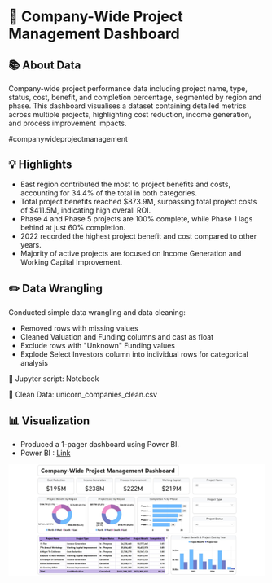 # 🏢 Company-Wide Project Management Dashboard

## 📚 About Data
Company-wide project performance data including project name, type, status, cost, benefit, and completion percentage, segmented by region and phase.
This dashboard visualises a dataset containing detailed metrics across multiple projects, highlighting cost reduction, income generation, and process improvement impacts.

#companywideprojectmanagement

## 💡 Highlights

- East region contributed the most to project benefits and costs, accounting for 34.4% of the total in both categories.
- Total project benefits reached $873.9M, surpassing total project costs of $411.5M, indicating high overall ROI.
- Phase 4 and Phase 5 projects are 100% complete, while Phase 1 lags behind at just 60% completion.
- 2022 recorded the highest project benefit and cost compared to other years.
- Majority of active projects are focused on Income Generation and Working Capital Improvement.

## ✏️ Data Wrangling
Conducted simple data wrangling and data cleaning:

- Removed rows with missing values
- Cleaned Valuation and Funding columns and cast as float
- Exclude rows with "Unknown" Funding values
- Explode Select Investors column into individual rows for categorical analysis

📍 Jupyter script: Notebook

📍 Clean Data: unicorn_companies_clean.csv

## 📊 Visualization
- Produced a 1-pager dashboard using Power BI.
- Power BI : [Link](https://app.powerbi.com/view?r=eyJrIjoiODIxYTM1OWItZGIyOS00OWFkLWE5YTEtYzRlMWMwMWQ2ZmM3IiwidCI6ImFjZWQ1ODNlLTRhM2ItNDJkZS05ZTQ0LTRlNWFmYTk5Yjk4YSIsImMiOjEwfQ%3D%3D)

![Company-Wide Project Management](./Company-Wide-Project-Management.jpg)
